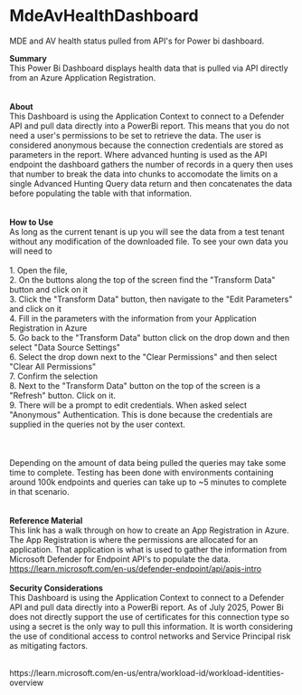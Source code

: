 # MdeAvHealthDashboard
MDE and AV health status pulled from API's for Power bi dashboard.

<b>Summary</b><br>
This Power Bi Dashboard displays health data that is pulled via API directly from an Azure Application Registration.
<br><br><br>
<b>About</b><br>
This Dashboard is using the Application Context to connect to a Defender API and pull data directly into a PowerBi report. This means that you do not need a user's permissions to be set to retrieve the data. The user is considered anonymous because the connection credentials are stored as parameters in the report. Where advanced hunting is used as the API endpoint the dashboard gathers the number of records in a query then uses that number to break the data into chunks to accomodate the limits on a single Advanced Hunting Query data return and then concatenates the data before populating the table with that information. 
<br><br><br>
<b>How to Use</b><br>
As long as the current tenant is up you will see the data from a test tenant without any modification of the downloaded file. To see your own data you will need to<br> 
<br>1. Open the file, 
<br>2. On the buttons along the top of the screen find the "Transform Data" button and click on it 
<br>3. Click the "Transform Data" button, then navigate to the "Edit Parameters" and click on it
<br>4. Fill in the parameters with the information from your Application Registration in Azure
<br>5. Go back to the "Transform Data" button click on the drop down and then select "Data Source Settings"
<br>6. Select the drop down next to the "Clear Permissions" and then select "Clear All Permissions"
<br>7. Confirm the selection
<br>8. Next to the "Transform Data" button on the top of the screen is a "Refresh" button. Click on it.
<br>9. There will be a prompt to edit credentials. When asked select "Anonymous" Authentication. This is done because the credentials are supplied in the queries not by the user context.  
<br><br><br>Depending on the amount of data being pulled the queries may take some time to complete. Testing has been done with environments containing around 100k endpoints and queries can take up to ~5 minutes to complete in that scenario. 
<br><br><br>
<b>Reference Material</b><br>
This link has a walk through on how to create an App Registration in Azure. The App Registration is where the permissions are allocated for an application. That application is what is used to gather the information from Microsoft Defender for Endpoint API's to populate the data.<br> 
https://learn.microsoft.com/en-us/defender-endpoint/api/apis-intro<br><br>
<b>Security Considerations</b><br>
This Dashboard is using the Application Context to connect to a Defender API and pull data directly into a PowerBi report. As of July 2025, Power Bi does not directly support the use of certificates for this connection type so using a secret is the only way to pull this information. It is worth considering the use of conditional access to control networks and Service Principal risk as mitigating factors.  

<br>
https://learn.microsoft.com/en-us/entra/workload-id/workload-identities-overview
<br><br><br>

